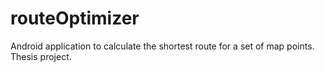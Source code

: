 # routeOptimizer
Android application to calculate the shortest route for a set of map points. Thesis project.
